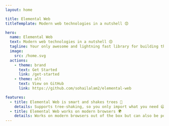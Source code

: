 ```yaml
---
layout: home

title: Elemental Web
titleTemplate: Modern web technologies in a nutshell 😍

hero:
  name: Elemental Web
  text: Modern web technologies in a nutshell 😍
  tagline: Your only awesome and lightning fast library for building the modern web
  image:
    src: /home.svg
  actions:
    - theme: brand
      text: Get Started
      link: /get-started
    - theme: alt
      text: View on GitHub
      link: https://github.com/sohailalam2/elemental-web

features:
  - title: Elemental Web is smart and shakes trees 🍃
    details: Supports tree-shaking, so you only import what you need 😃
  - title: Elemental Web works on modern browsers 🌍
    details: Works on modern browsers out of the box but can also be polyfilled to support older ones
---
```

